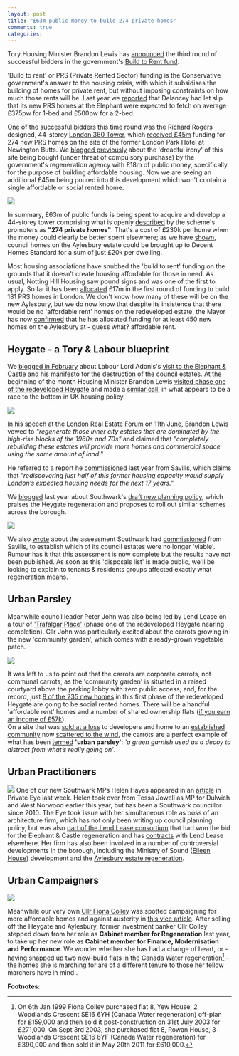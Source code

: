 ```yaml
---
layout: post
title: "£63m public money to build 274 private homes"
comments: true
categories: 
---
```

Tory Housing Minister Brandon Lewis has [announced](http://www.egi.co.uk/news/lewis-announces-252m-prs-boost/) the third round of successful bidders in the government's [Build to Rent fund](https://www.gov.uk/government/news/1000-new-homes-for-private-rent-in-london).



'Build to rent' or PRS (Private Rented Sector) funding is the Conservative government's answer to the housing crisis, with which it subsidises the building of homes for private rent, but without imposing constraints on how much those rents will be. Last year we [reported](/2014-07-19-community-infrastructure-levy/) that Delancey had let slip that its new PRS homes at the Elephant were expected to fetch on average £375pw for 1-bed and £500pw for a 2-bed. 

One of the successful bidders this time round was the Richard Rogers designed, 44-storey [London 360 Tower](http://crappistmartin.github.io/london-360-tower), which [received £45m](http://www.london.gov.uk/moderngov/documents/s45702/06%20Programmes%20delegated%20to%20HCA.rtf) funding for 274 new PRS homes on the site of the former London Park Hotel at Newington Butts. We [blogged previously](/london-360-tower/) about the 'dreadful irony' of this site being bought (under threat of compulsory purchase) by the government's regeneration agency with £18m of public money, specifically for the purpose of building affordable housing. Now we are seeing an additional £45m being poured into this development which won't contain a single affordable or social rented home. 

![](https://southwarknotes.files.wordpress.com/2009/12/360london.jpg)

In summary, £63m of public funds is being spent to acquire and develop a 44-storey tower comprising what is openly [described](http://residential.jll.co.uk/en-gb/property-search/property-details.aspx?t=c&id=JLLATC41432) by the scheme's promoters as __"274 private homes"__. That's a cost of £230k per home when the money could clearly be better spent elsewhere; as we have [shown](http://crappistmartin.github.io/aylesbury-estate/), council homes on the Aylesbury estate could be brought up to Decent Homes Standard for a sum of just £20k per dwelling.

Most housing associations have snubbed the 'build to rent' funding on the grounds that it doesn't create housing affordable for those in need. As usual, Notting Hill Housing saw pound signs and was one of the first to apply. So far it has been [allocated](https://www.gov.uk/government/publications/build-to-rent-round-1-allocations/build-to-rent-round-1-signed-contracts) £17m in the first round of funding to build 181 PRS homes in London. We don't know how many of these will be on the new Aylesbury, but we do now know that despite its insistence that there would be no 'affordable rent' homes on the redeveloped estate, the Mayor has now [confirmed](http://questions.london.gov.uk/QuestionSearch/searchclient/questions/question_282124) that he has allocated funding for at least 450 new homes on the Aylesbury at - guess what? affordable rent.

## Heygate - a Tory & Labour blueprint
We [blogged in February](/2015-03-28-manifesto-for-destruction-of-council-estates/) about Labour Lord Adonis's [visit to the Elephant & Castle](http://www.london-se1.co.uk/news/view/8192) and his [manifesto](http://www.ippr.org/publications/city-villages-more-homes-better-communities) for the destruction of the council estates. At the beginning of the month Housing Minister Brandon Lewis [visited phase one of the redeveloped Heygate](https://twitter.com/ElephantParkLDN/status/606512000261345280) and made a [similar call](http://www.ft.com/cms/s/0/e764af1c-0f6a-11e5-897e-00144feabdc0.html), in what appears to be a race to the bottom in UK housing policy. 

![](http://crappistmartin.github.io/images/brandonlewis_trafalgarplace.jpg)

In his [speech](https://www.gov.uk/government/speeches/brandon-lewis-speaks-at-the-london-real-estate-forum) at the [London Real Estate Forum](http://www.lref.co.uk/) on 11th June, Brandon Lewis vowed to _"regenerate those inner city estates that are dominated by the high-rise blocks of the 1960s and 70s"_ and claimed that _"completely rebuilding these estates will provide more homes and commercial space using the same amount of land."_

He referred to a report he [commissioned](http://www.savills.co.uk/_news/article/72418/175241-0/04/2014/savills-research--london-regeneration-research-proposal) last year from Savills, which claims that _"rediscovering just half of this former housing capacity would supply London’s expected housing needs for the next 17 years."_

We [blogged](/2014-11-08-southwark-fails-to-deliver/) last year about Southwark's [draft new planning policy](http://www.southwark.gov.uk/downloads/download/3934/the_new_southwark_plan), which praises the Heygate regeneration and proposes to roll out similar schemes across the borough. 

![](http://crappistmartin.github.io/images/revitalising.png)

We also [wrote](/2014-10-04-lets-talk-about-peters-promises/) about the assessment Southwark had [commissioned](http://crappistmartin.github.io/images/SNhat.pdf) from Savills, to establish which of its council estates were no longer 'viable'. Rumour has it that this assessment is now complete but the results have not been published. As soon as this 'disposals list' is made public, we'll be looking to explain to tenants & residents groups affected exactly what regeneration means.  



## Urban Parsley
Meanwhile council leader Peter John was also being led by Lend Lease on a tour of ['Trafalgar Place'](http://trafalgarplace.com/) (phase one of the redeveloped Heygate nearing completion). Cllr John was particularly excited about the carrots growing in the new 'community garden', which comes with a ready-grown vegetable patch.  

![](http://crappistmartin.github.io/images/communitycarrots.jpg)

It was left to us to point out that the carrots are corporate carrots, not communal carrots, as the 'community garden' is situated in a raised courtyard above the parking lobby with zero public access; and, for the record, just [8 of the 235 new homes](http://crappistmartin.github.io/affordable-housing/) in this first phase of the redeveloped Heygate are going to be social rented homes. There will be a handful 'affordable rent' homes and a number of shared ownership flats ([if you earn an income of £57k](http://crappistmartin.github.io/images/LQPriceList.pdf)).  
On a site that was [sold at a loss](http://crappistmartin.github.io/heygate-regeneration-faq/) to developers and home to an [established community](http://heygatewashome.org) now [scattered to the wind](/2013-06-08-the-heygate-diaspora/), the carrots are a perfect example of what has been [termed](http://www.theguardian.com/artanddesign/architecture-design-blog/2015/apr/16/the-great-garden-swindle-how-developers-are-hiding-behind-shrubbery) __'urban parsley'__: _'a green garnish used as a decoy to distract from what’s really going on'_.  


## Urban Practitioners
![](http://action.labour.org.uk/page/-/site/img/people/headshots/helen%20hayes.jpg)
One of our new Southwark MPs Helen Hayes appeared in an [article](http://www.private-eye.co.uk/hp-sauce) in Private Eye last week. Helen took over from Tessa Jowell as MP for Dulwich and West Norwood earlier this year, but has been a Southwark councillor since 2010. The Eye took issue with her simultaneous role as boss of an architecture firm, which has not only been writing up council planning policy, but was also [part of the Lend Lease consortium](http://m.building.co.uk/lend-lease-wins-%C2%A315bn-regeneration-of-elephant-and-castle/3092038.article) that had won the bid for the Elephant & Castle regeneration and has [contracts](http://www.architectsjournal.co.uk/news/allies-and-morrison-wins-go-ahead-for-first-private-homes-on-olympic-park/8656074.article) with Lend Lease elsewhere. Her firm has also been involved in a number of controversial developments in the borough, including the Ministry of Sound ([Eileen House](/eileen-house)) development and the [Aylesbury estate regeneration](http://www.alliesandmorrison.com/project/aylesbury-academy/).

## Urban Campaigners
![](https://i-d-images.vice.com/images/articles/meta/2015/06/19/untitled-article-1434727223.jpg)

Meanwhile our very own [Cllr Fiona Colley](http://moderngov.southwark.gov.uk/mgUserInfo.aspx?UID=116) was spotted campaigning for more affordable homes and against austerity in [this vice article](https://i-d.vice.com/en_gb/article/why-did-the-daily-mail-paint-this-anti-austerity-campaigner-as-a-violent-extremist). After selling off the Heygate and Aylesbury, former investment banker Cllr Colley stepped down from her role as __Cabinet member for Regeneration__ last year, to take up her new role as __Cabinet member for Finance, Modernisation and Performance__. We wonder whether she has had a change of heart, or - having snapped up two new-build flats in the Canada Water regeneration[^1] - the homes she is marching for are of a different tenure to those her fellow marchers have in mind..



__Footnotes:__

[^1]: On 6th Jan 1999 Fiona Colley purchased flat 8, Yew House, 2 Woodlands Crescent SE16 6YH (Canada Water regeneration) off-plan for £159,000 and then sold it post-construction on 31st July 2003 for £271,000. On Sept 3rd 2003, she purchased flat 8, Rowan House, 3 Woodlands Crescent SE16 6YF (Canada Water regeneration) for £390,000 and then sold it in May 20th 2011 for £610,000. 
